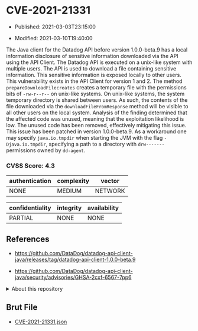 # CVE-2021-21331

- Published: 2021-03-03T23:15:00

- Modified: 2021-03-10T19:40:00

The Java client for the Datadog API before version 1.0.0-beta.9 has a local information disclosure of sensitive information downloaded via the API using the API Client. The Datadog API is executed on a unix-like system with multiple users. The API is used to download a file containing sensitive information. This sensitive information is exposed locally to other users. This vulnerability exists in the API Client for version 1 and 2. The method `prepareDownloadFilecreates` creates a temporary file with the permissions bits of `-rw-r--r--` on unix-like systems. On unix-like systems, the system temporary directory is shared between users. As such, the contents of the file downloaded via the `downloadFileFromResponse` method will be visible to all other users on the local system. Analysis of the finding determined that the affected code was unused, meaning that the exploitation likelihood is low. The unused code has been removed, effectively mitigating this issue. This issue has been patched in version 1.0.0-beta.9. As a workaround one may specify `java.io.tmpdir` when starting the JVM with the flag `-Djava.io.tmpdir`, specifying a path to a directory with `drw-------` permissions owned by `dd-agent`.

### CVSS Score: **4.3**

| authentication | complexity | vector |
| --- | --- | --- |
| NONE | MEDIUM | NETWORK |

| confidentiality | integrity | availability |
| --- | --- | --- |
| PARTIAL | NONE | NONE |

## References

* https://github.com/DataDog/datadog-api-client-java/releases/tag/datadog-api-client-1.0.0-beta.9

* https://github.com/DataDog/datadog-api-client-java/security/advisories/GHSA-2cxf-6567-7pp6

<details>
<summary>About this repository</summary> 

  This repository is part of the project [Live Hack CVE](https://github.com/Live-Hack-CVE). Main website can be found [www.live-hack.org](https://www.live-hack.org) 
  
  Made by [Sn0wAlice](https://github.com/Sn0wAlice) for the people that care about security and need to have a feed of the latest CVEs. Hope you enjoy it, don't forget to star the repo and follow me on [Twitter](https://twitter.com/Sn0wAlice) and [Github](https://github.com/Sn0wAlice). And that is my [personnal website](https://www.alice-snow.me/)

  - [Home Page](https://github.com/Live-Hack-CVE)
  - [Framework](https://github.com/Live-Hack-CVE/cve-framework)
  - [CVE database](https://github.com/Live-Hack-CVE/full_database)
  - [Changelog](https://github.com/Live-Hack-CVE/Changelog)
</details>

## Brut File

* [CVE-2021-21331.json](https://raw.githubusercontent.com/Live-Hack-CVE/full_database/main/cves/2021/CVE-2021-21331.json)

